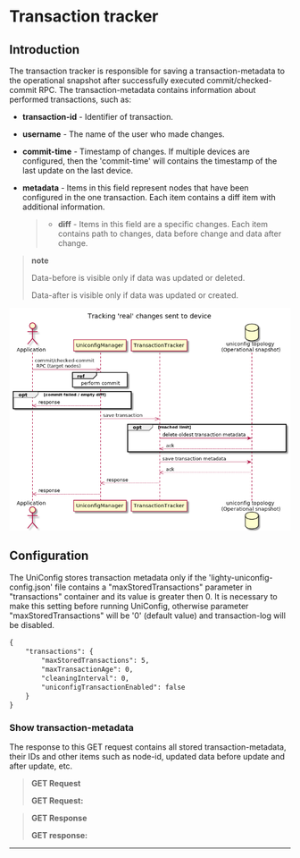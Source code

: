 Transaction tracker
===================

Introduction
------------

The transaction tracker is responsible for saving a transaction-metadata
to the operational snapshot after successfully executed
commit/checked-commit RPC. The transaction-metadata contains information
about performed transactions, such as:

-   **transaction-id** - Identifier of transaction.
-   **username** - The name of the user who made changes.
-   **commit-time** - Timestamp of changes. If multiple devices are
    configured, then the 'commit-time' will contains the timestamp of
    the last update on the last device.
-   **metadata** - Items in this field represent nodes that have been
    configured in the one transaction. Each item contains a diff item
    with additional information.

    > -   **diff** - Items in this field are a specific changes. Each
    >     item contains path to changes, data before change and data
    >     after change.

> **note**
>
> Data-before is visible only if data was updated or deleted.
>
> Data-after is visible only if data was updated or created.

[![transaction-tracker](transaction-tracker.png)](transaction-tracker.png)

Configuration
-------------

The UniConfig stores transaction metadata only if the
'lighty-uniconfig-config.json' file contains a "maxStoredTransactions"
parameter in "transactions" container and its value is greater then 0.
It is necessary to make this setting before running UniConfig, otherwise
parameter "maxStoredTransactions" will be '0' (default value) and
transaction-log will be disabled.

``` {.sourceCode .json}
{
    "transactions": {
        "maxStoredTransactions": 5,
        "maxTransactionAge": 0,
        "cleaningInterval": 0,
        "uniconfigTransactionEnabled": false
    }
}
```

### Show transaction-metadata

The response to this GET request contains all stored
transaction-metadata, their IDs and other items such as node-id, updated
data before update and after update, etc.

> **GET Request**
>
> **GET Request:**

> **GET Response**
>
> **GET response:**

* * * * *
